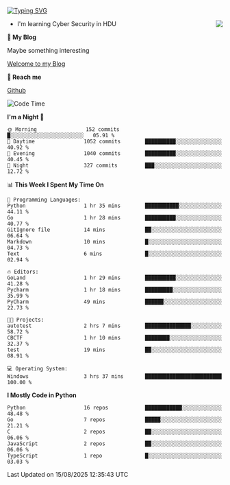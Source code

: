 [![Typing SVG](https://readme-typing-svg.herokuapp.com?font=Fira+Code&pause=1000&random=false&width=450&height=60&lines=Hello+%F0%9F%91%8B%F0%9F%8F%BB;I'm+JBNRZ)](https://git.io/typing-svg)

<a href="#">
  <img align="right" src="https://github-readme-stats.vercel.app/api?username=JBNRZ&show_icons=true&bg_color=15,f2f7fd,E0EAFC" />
</a>

- I'm learning Cyber Security in HDU

 **🌱 My Blog**

Maybe something interesting

[Welcome to my Blog](https://jbnrz.com.cn/)

 **💬 Reach me** 

[Github](https://github.com/JBNRZ)


<!--START_SECTION:waka-->
![Code Time](http://img.shields.io/badge/Code%20Time-1%2C366%20hrs%2010%20mins-blue)

**I'm a Night 🦉** 

```text
🌞 Morning                152 commits         █░░░░░░░░░░░░░░░░░░░░░░░░   05.91 % 
🌆 Daytime                1052 commits        ██████████░░░░░░░░░░░░░░░   40.92 % 
🌃 Evening                1040 commits        ██████████░░░░░░░░░░░░░░░   40.45 % 
🌙 Night                  327 commits         ███░░░░░░░░░░░░░░░░░░░░░░   12.72 % 
```


📊 **This Week I Spent My Time On** 

```text
💬 Programming Languages: 
Python                   1 hr 35 mins        ███████████░░░░░░░░░░░░░░   44.11 % 
Go                       1 hr 28 mins        ██████████░░░░░░░░░░░░░░░   40.77 % 
GitIgnore file           14 mins             ██░░░░░░░░░░░░░░░░░░░░░░░   06.64 % 
Markdown                 10 mins             █░░░░░░░░░░░░░░░░░░░░░░░░   04.73 % 
Text                     6 mins              █░░░░░░░░░░░░░░░░░░░░░░░░   02.94 % 

🔥 Editors: 
GoLand                   1 hr 29 mins        ██████████░░░░░░░░░░░░░░░   41.28 % 
Pycharm                  1 hr 18 mins        █████████░░░░░░░░░░░░░░░░   35.99 % 
PyCharm                  49 mins             ██████░░░░░░░░░░░░░░░░░░░   22.73 % 

🐱‍💻 Projects: 
autotest                 2 hrs 7 mins        ███████████████░░░░░░░░░░   58.72 % 
CBCTF                    1 hr 10 mins        ████████░░░░░░░░░░░░░░░░░   32.37 % 
test                     19 mins             ██░░░░░░░░░░░░░░░░░░░░░░░   08.91 % 

💻 Operating System: 
Windows                  3 hrs 37 mins       █████████████████████████   100.00 % 
```

**I Mostly Code in Python** 

```text
Python                   16 repos            ████████████░░░░░░░░░░░░░   48.48 % 
Go                       7 repos             █████░░░░░░░░░░░░░░░░░░░░   21.21 % 
C                        2 repos             ██░░░░░░░░░░░░░░░░░░░░░░░   06.06 % 
JavaScript               2 repos             ██░░░░░░░░░░░░░░░░░░░░░░░   06.06 % 
TypeScript               1 repo              █░░░░░░░░░░░░░░░░░░░░░░░░   03.03 % 
```




 Last Updated on 15/08/2025 12:35:43 UTC
<!--END_SECTION:waka-->
